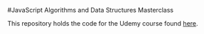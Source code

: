 #JavaScript Algorithms and Data Structures Masterclass

This repository holds the code for the Udemy course found [here](https://www.udemy.com/course/js-algorithms-and-data-structures-masterclass/).
